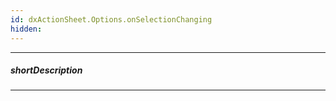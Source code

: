 ```yaml
---
id: dxActionSheet.Options.onSelectionChanging
hidden: 
---
```

---
##### shortDescription
<!-- Description goes here -->

---
<!-- Description goes here -->